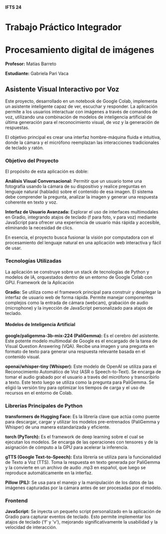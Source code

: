 **IFTS 24**
# Trabajo Práctico Integrador
# Procesamiento digital de imágenes

**Profesor:** Matías Barreto

**Estudiante:** Gabriela Pari Vaca

## Asistente Visual Interactivo por Voz

Este proyecto, desarrollado en un notebook de Google Colab, implementa un asistente inteligente capaz de ver, escuchar y responder. La aplicación permite a los usuarios interactuar con imágenes a través de comandos de voz, utilizando una combinación de modelos de inteligencia artificial de última generación para el reconocimiento visual, de voz y la generación de respuestas.

El objetivo principal es crear una interfaz hombre-máquina fluida e intuitiva, donde la cámara y el micrófono reemplazan las interacciones tradicionales de teclado y ratón.

### Objetivo del Proyecto

El propósito de esta aplicación es doble:

**Análisis Visual Conversacional:** Permitir que un usuario tome una fotografía usando la cámara de su dispositivo y realice preguntas en lenguaje natural (hablado) sobre el contenido de esa imagen. El sistema debe comprender la pregunta, analizar la imagen y generar una respuesta coherente en texto y voz.

**Interfaz de Usuario Avanzada:** Explorar el uso de interfaces multimodales en Gradio, integrando atajos de teclado (f para foto, v para voz) mediante JavaScript para ofrecer una experiencia de usuario más rápida y accesible, eliminando la necesidad de clics.

En esencia, el proyecto busca fusionar la visión por computadora con el procesamiento del lenguaje natural en una aplicación web interactiva y fácil de usar.


### Tecnologías Utilizadas

La aplicación se construye sobre un stack de tecnologías de Python y modelos de IA, orquestados dentro de un entorno de Google Colab con GPU.
Framework de la Aplicación

**Gradio:** Se utiliza como el framework principal para construir y desplegar la interfaz de usuario web de forma rápida. Permite manejar componentes complejos como la entrada de cámara (webcam), grabación de audio (microphone) y la inyección de JavaScript personalizado para atajos de teclado.

#### Modelos de Inteligencia Artificial

**google/paligemma-3b-mix-224 (PaliGemma):** Es el cerebro del asistente. Este potente modelo multimodal de Google es el encargado de la tarea de Visual Question Answering (VQA). Recibe una imagen y una pregunta en formato de texto para generar una respuesta relevante basada en el contenido visual.

**openai/whisper-tiny (Whisper):** Este modelo de OpenAI se utiliza para el Reconocimiento Automático de Voz (ASR o Speech-to-Text). Se encarga de tomar el audio grabado por el usuario a través del micrófono y transcribirlo a texto. Este texto luego se utiliza como la pregunta para PaliGemma. Se eligió la versión tiny para optimizar los tiempos de carga y el uso de recursos en el entorno de Colab.

### Librerías Principales de Python

**transformers de Hugging Face:** Es la librería clave que actúa como puente para descargar, cargar y utilizar los modelos pre-entrenados (PaliGemma y Whisper) de una manera estandarizada y eficiente.

**torch (PyTorch):** Es el framework de deep learning sobre el cual se ejecutan los modelos. Se encarga de las operaciones con tensores y de la asignación de cómputo a la GPU para acelerar la inferencia.

**gTTS (Google Text-to-Speech):** Esta librería se utiliza para la funcionalidad de Texto a Voz (TTS). Toma la respuesta en texto generada por PaliGemma y la convierte en un archivo de audio .mp3 en español, que luego se reproduce automáticamente en la interfaz.

**Pillow (PIL):** Se usa para el manejo y la manipulación de los datos de las imágenes capturadas por la cámara antes de ser procesadas por el modelo.

### Frontend

**JavaScript:** Se inyecta un pequeño script personalizado en la aplicación de Gradio para capturar eventos de teclado. Esto permite implementar los atajos de teclado ('f' y 'v'), mejorando significativamente la usabilidad y la velocidad de interacción.
